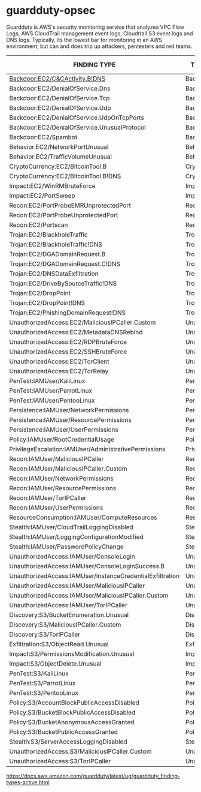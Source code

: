 # guardduty-opsec

Guardduty is AWS's security monitoring service that analyzes VPC Flow Logs, AWS CloudTrail management event logs, Cloudtrail S3 event logs and DNS logs. Typically, its the lowest bar for monitoring in an AWS environment, but can and does trip up attackers, pentesters and red teams. 



| FINDING TYPE                                              | THREAT PURPOSE      | RESOURCE | SEVERITY | OPSEC GUIDANCE |
|-----------------------------------------------------------|---------------------|----------|----------|--------|
| [Backdoor:EC2/C&CActivity.B!DNS](https://docs.aws.amazon.com/guardduty/latest/ug/guardduty_finding-types-ec2.html#backdoor-ec2-ccactivitybdns)                            | Backdoor            | EC2      | High     |
| Backdoor:EC2/DenialOfService.Dns                          | Backdoor            | EC2      | High     |
| Backdoor:EC2/DenialOfService.Tcp                          | Backdoor            | EC2      | High     |
| Backdoor:EC2/DenialOfService.Udp                          | Backdoor            | EC2      | High     |
| Backdoor:EC2/DenialOfService.UdpOnTcpPorts                | Backdoor            | EC2      | High     |
| Backdoor:EC2/DenialOfService.UnusualProtocol              | Backdoor            | EC2      | High     |
| Backdoor:EC2/Spambot                                      | Backdoor            | EC2      | Medium   |
| Behavior:EC2/NetworkPortUnusual                           | Behavior            | EC2      | Medium   |
| Behavior:EC2/TrafficVolumeUnusual                         | Behavior            | EC2      | Medium   |
| CryptoCurrency:EC2/BitcoinTool.B                          | CryptoCurrency      | EC2      | High     |
| CryptoCurrency:EC2/BitcoinTool.B!DNS                      | CryptoCurrency      | EC2      | High     |
| Impact:EC2/WinRMBruteForce                                | Impact              | EC2      | High     |
| Impact:EC2/PortSweep                                      | Impact              | EC2      | High     |
| Recon:EC2/PortProbeEMRUnprotectedPort                     | Recon               | EC2      | High     |
| Recon:EC2/PortProbeUnprotectedPort                        | Recon               | EC2      | Low*     |
| Recon:EC2/Portscan                                        | Recon               | EC2      | Medium   |
| Trojan:EC2/BlackholeTraffic                               | Trojan              | EC2      | Medium   |
| Trojan:EC2/BlackholeTraffic!DNS                           | Trojan              | EC2      | Medium   |
| Trojan:EC2/DGADomainRequest.B                             | Trojan              | EC2      | High     |
| Trojan:EC2/DGADomainRequest.C!DNS                         | Trojan              | EC2      | High     |
| Trojan:EC2/DNSDataExfiltration                            | Trojan              | EC2      | High     |
| Trojan:EC2/DriveBySourceTraffic!DNS                       | Trojan              | EC2      | Medium   |
| Trojan:EC2/DropPoint                                      | Trojan              | EC2      | Medium   |
| Trojan:EC2/DropPoint!DNS                                  | Trojan              | EC2      | High     |
| Trojan:EC2/PhishingDomainRequest!DNS                      | Trojan              | EC2      | High     |
| UnauthorizedAccess:EC2/MaliciousIPCaller.Custom           | UnauthorizedAccess  | EC2      | Medium   |
| UnauthorizedAccess:EC2/MetadataDNSRebind                  | UnauthorizedAccess  | EC2      | High     |
| UnauthorizedAccess:EC2/RDPBruteForce                      | UnauthorizedAccess  | EC2      | Low*     |
| UnauthorizedAccess:EC2/SSHBruteForce                      | UnauthorizedAccess  | EC2      | Low*     |
| UnauthorizedAccess:EC2/TorClient                          | UnauthorizedAccess  | EC2      | High     |
| UnauthorizedAccess:EC2/TorRelay                           | UnauthorizedAccess  | EC2      | High     |
| PenTest:IAMUser/KaliLinux                                 | PenTest             | IAM      | Medium   |
| PenTest:IAMUser/ParrotLinux                               | PenTest             | IAM      | Medium   |
| PenTest:IAMUser/PentooLinux                               | PenTest             | IAM      | Medium   |
| Persistence:IAMUser/NetworkPermissions                    | Persistence         | IAM      | Medium*  |
| Persistence:IAMUser/ResourcePermissions                   | Persistence         | IAM      | Medium*  |
| Persistence:IAMUser/UserPermissions                       | Persistence         | IAM      | Medium*  |
| Policy:IAMUser/RootCredentialUsage                        | Policy              | IAM      | Low      |
| PrivilegeEscalation:IAMUser/AdministrativePermissions     | PrivilegeEscalation | IAM      | Low*     |
| Recon:IAMUser/MaliciousIPCaller                           | Recon               | IAM      | Medium   |
| Recon:IAMUser/MaliciousIPCaller.Custom                    | Recon               | IAM      | Medium   |
| Recon:IAMUser/NetworkPermissions                          | Recon               | IAM      | Medium*  |
| Recon:IAMUser/ResourcePermissions                         | Recon               | IAM      | Medium*  |
| Recon:IAMUser/TorIPCaller                                 | Recon               | IAM      | Medium   |
| Recon:IAMUser/UserPermissions                             | Recon               | IAM      | Medium*  |
| ResourceConsumption:IAMUser/ComputeResources              | ResourceConsumption | IAM      | Medium*  |
| Stealth:IAMUser/CloudTrailLoggingDisabled                 | Stealth             | IAM      | Low      |
| Stealth:IAMUser/LoggingConfigurationModified              | Stealth             | IAM      | Medium*  |
| Stealth:IAMUser/PasswordPolicyChange                      | Stealth             | IAM      | Low      |
| UnauthorizedAccess:IAMUser/ConsoleLogin                   | UnauthorizedAccess  | IAM      | Medium*  |
| UnauthorizedAccess:IAMUser/ConsoleLoginSuccess.B          | UnauthorizedAccess  | IAM      | Medium   |
| UnauthorizedAccess:IAMUser/InstanceCredentialExfiltration | UnauthorizedAccess  | IAM      | High     |
| UnauthorizedAccess:IAMUser/MaliciousIPCaller              | UnauthorizedAccess  | IAM      | Medium   |
| UnauthorizedAccess:IAMUser/MaliciousIPCaller.Custom       | UnauthorizedAccess  | IAM      | Medium   |
| UnauthorizedAccess:IAMUser/TorIPCaller                    | UnauthorizedAccess  | IAM      | Medium   |
| Discovery:S3/BucketEnumeration.Unusual                    | Discovery           | S3       | Medium   |
| Discovery:S3/MaliciousIPCaller.Custom                     | Discovery           | S3       | High     |
| Discovery:S3/TorIPCaller                                  | Discovery           | S3       | Medium   |
| Exfiltration:S3/ObjectRead.Unusual                        | Exfiltration        | S3       | Medium   |
| Impact:S3/PermissionsModification.Unusual                 | Impact              | S3       | Medium   |
| Impact:S3/ObjectDelete.Unusual                            | Impact              | S3       | Medium   |
| PenTest:S3/KaliLinux                                      | PenTest             | S3       | Medium   |
| PenTest:S3/ParrotLinux                                    | PenTest             | S3       | Medium   |
| PenTest:S3/PentooLinux                                    | PenTest             | S3       | Medium   |
| Policy:S3/AccountBlockPublicAccessDisabled                | Policy              | S3       | Low      |
| Policy:S3/BucketBlockPublicAccessDisabled                 | Policy              | S3       | Low      |
| Policy:S3/BucketAnonymousAccessGranted                    | Policy              | S3       | High     |
| Policy:S3/BucketPublicAccessGranted                       | Policy              | S3       | High     |
| Stealth:S3/ServerAccessLoggingDisabled                    | Stealth             | S3       | Low      |
| UnauthorizedAccess:S3/MaliciousIPCaller.Custom            | UnauthorizedAccess  | S3       | High     |
| UnauthorizedAccess:S3/TorIPCaller                         | UnauthorizedAccess  | S3       | High     |

https://docs.aws.amazon.com/guardduty/latest/ug/guardduty_finding-types-active.html
